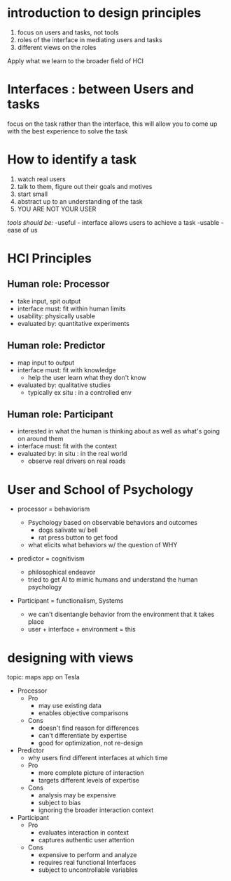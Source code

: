 # introduction to design principles
1. focus on users and tasks, not tools
2. roles of the interface in mediating users and tasks
3. different views on the roles

Apply what we learn to the broader field of HCI

# Interfaces : between Users and tasks
focus on the task rather than the interface, this will allow you to come up with the best experience to solve the task

# How to identify a task
1. watch real users
2. talk to them, figure out their goals and motives
3. start small
4. abstract up to an understanding of the task
5. YOU ARE NOT YOUR USER

*tools should be:*
-useful - interface allows users to achieve a task
-usable - ease of us

# HCI Principles

## Human role: Processor
  - take input, spit output
  - interface must: fit within human limits
  - usability: physically usable
  - evaluated by: quantitative experiments

## Human role: Predictor
  - map input to output
  - interface must: fit with knowledge
    - help the user learn what they don't know
  - evaluated by: qualitative studies
    - typically ex situ : in a controlled env

## Human role: Participant
  - interested in what the human is thinking about as well as what's going on around them
  - interface must: fit with the context
  - evaluated by: in situ : in the real world
    - observe real drivers on real roads

# User and School of Psychology
- processor = behaviorism
  - Psychology based on observable behaviors and outcomes
    - dogs salivate w/ bell
    - rat press button to get food
  - what elicits what behaviors w/ the question of WHY

- predictor = cognitivism
  - philosophical endeavor
  - tried to get AI to mimic humans and understand the human psychology

- Participant = functionalism, Systems
  - we can't disentangle behavior from the environment that it takes place
  - user + interface + environment = this

# designing with views
topic: maps app on Tesla

- Processor
  - Pro
    - may use existing data
    - enables objective comparisons
  - Cons
    - doesn't find reason for differences
    - can't differentiate by expertise
    - good for optimization, not re-design
- Predictor
  - why users find different interfaces at which time
  - Pro
    - more complete picture of interaction
    - targets different levels of expertise
  - Cons
    - analysis may be expensive
    - subject to bias
    - ignoring the broader interaction context
- Participant
  - Pro
    - evaluates interaction in context
    - captures authentic user attention
  - Cons
    - expensive to perform and analyze
    - requires real functional Interfaces
    - subject to uncontrollable variables
